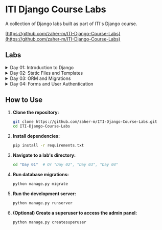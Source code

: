 # ITI Django Course Labs

A collection of Django labs built as part of ITI's Django course.

[https://github.com/zaher-m/ITI-Django-Course-Labs](https://github.com/zaher-m/ITI-Django-Course-Labs)

## Labs

<details>
<summary>Day 01: Introduction to Django</summary>

- Introduction to the Django framework
- Creating a simple "Hello, World!" application
- Understanding Models, Views, and Templates (MVT)
- Setting up a basic project structure with two apps: `course` and `student`
</details>

<details>
<summary>Day 02: Static Files and Templates</summary>

- Managing static files (CSS, JavaScript, images)
- Implementing template inheritance to create a consistent layout
- Exploring Django's template language and tags
- Building a simple application with a base template and static assets
</details>

<details>
<summary>Day 03: ORM and Migrations</summary>

- Working with the Django Object-Relational Mapper (ORM)
- Creating and applying database migrations
- Customizing the Django admin site for better data management
- Building a `Book` model and managing it through the admin interface
</details>

<details>
<summary>Day 04: Forms and User Authentication</summary>

- Creating forms and `ModelForms` for data input
- Handling form submissions and validation
- Implementing basic user authentication and registration
- Building a simple Content Management System (CMS) with forms for `course` and `student` apps
</details>

## How to Use

1.  **Clone the repository:**
    ```bash
    git clone https://github.com/zaher-m/ITI-Django-Course-Labs.git
    cd ITI-Django-Course-Labs
    ```

2.  **Install dependencies:**
    ```bash
    pip install -r requirements.txt
    ```

3.  **Navigate to a lab's directory:**
    ```bash
    cd "Day 01"  # Or "Day 02", "Day 03", "Day 04"
    ```

4.  **Run database migrations:**
    ```bash
    python manage.py migrate
    ```

5.  **Run the development server:**
    ```bash
    python manage.py runserver
    ```

6.  **(Optional) Create a superuser to access the admin panel:**
    ```bash
    python manage.py createsuperuser
    ```
